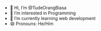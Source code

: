 - 👋 Hi, I’m @TudeOrangBiasa
- 👀 I’m interested in Programming 
- 🌱 I’m currently learning web development
- 😄 Pronouns: He/Him

<!---
TudeOrangBiasa/TudeOrangBiasa is a ✨ special ✨ repository because its `README.md` (this file) appears on your GitHub profile.
You can click the Preview link to take a look at your changes.
--->
